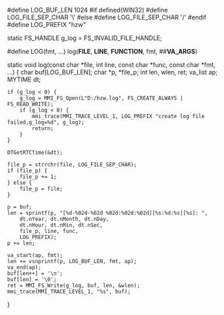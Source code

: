 #define LOG_BUF_LEN 1024
#if defined(WIN32)
#define LOG_FILE_SEP_CHAR '\\'
#else
#define LOG_FILE_SEP_CHAR '/'
#endif
#define LOG_PREFIX "hzw"

static FS_HANDLE g_log = FS_INVALID_FILE_HANDLE;

#define LOG(fmt, ...) log(__FILE__, __LINE__, __FUNCTION__, fmt, ##__VA_ARGS__)

static void log(const char *file, int line, const char *func, const char *fmt, ...) {
	char buf[LOG_BUF_LEN];
	char *p, *file_p;
	int len, wlen, ret;
	va_list ap;
	MYTIME dt;

	if (g_log < 0) {
		g_log = MMI_FS_Open(L"D:/hzw.log", FS_CREATE_ALWAYS | FS_READ_WRITE);
		if (g_log < 0) {			
			mmi_trace(MMI_TRACE_LEVEL_1, LOG_PREFIX "create log file failed,g_log=%d", g_log);
			return;
		}
	}

	DTGetRTCTime(&dt);

	file_p = strrchr(file, LOG_FILE_SEP_CHAR);
	if (file_p) {
		file_p += 1;
	} else {
		file_p = file;
	}

	p = buf;
	len = sprintf(p, "[%d-%02d-%02d %02d:%02d:%02d][%s:%d:%s][%s]: ",
		dt.nYear, dt.nMonth, dt.nDay,
		dt.nHour, dt.nMin, dt.nSec,
		file_p, line, func,
		LOG_PREFIX);
	p += len;

	va_start(ap, fmt);
	len += vsnprintf(p, LOG_BUF_LEN, fmt, ap);
	va_end(ap);
	buf[len++] = '\n';
	buf[len] = '\0';
	ret = MMI_FS_Write(g_log, buf, len, &wlen);
	mmi_trace(MMI_TRACE_LEVEL_1, "%s", buf);
}